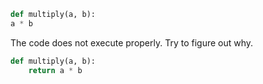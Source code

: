 ```python
def multiply(a, b):
a * b
```
The code does not execute properly. Try to figure out why.


```python
def multiply(a, b):
    return a * b
```
